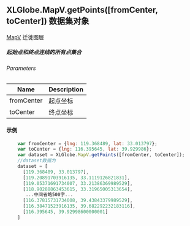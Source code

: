 ## XLGlobe.MapV.getPoints([fromCenter, toCenter]) 数据集对象

[MapV](https://mapv.baidu.com/ "MapV") 迁徙图层

##### 起始点和终点连线的所有点集合
###### Parameters

|  Name |  Description |
| ------------ | ------------ |
|  fromCenter |  起点坐标 |
|  toCenter |  终点坐标 |

#### 示例

``` javascript
    var fromCenter = {lng: 119.368489, lat: 33.013797};
    var toCenter = {lng: 116.395645, lat: 39.929986};
    var dataset = XLGlobe.MapV.getPoints([fromCenter, toCenter]);
    //dataset数据为
    dataset = [
      [119.368489, 33.013797],
      [119.20891703916135, 33.1119126821831],
      [119.05371691734007, 33.21386369989529],
      [118.90288863453615, 33.31965005313654],
       ...中间省略500字...
      [116.37815731734008, 39.43843379989529],
      [116.38471523916135, 39.682292232183116],
      [116.395645, 39.92998600000001]
    ]
```

